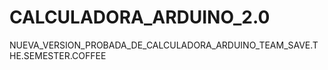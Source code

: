 # CALCULADORA_ARDUINO_2.0
NUEVA_VERSION_PROBADA_DE_CALCULADORA_ARDUINO_TEAM_SAVE.THE.SEMESTER.COFFEE
